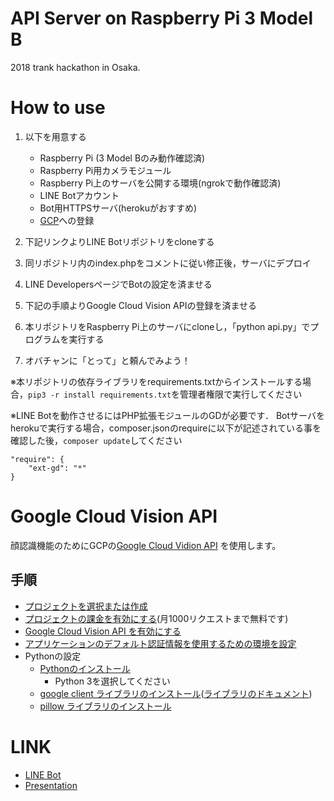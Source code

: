 # API Server on Raspberry Pi 3 Model B
2018 trank hackathon in Osaka.

# How to use

1. 以下を用意する
    - Raspberry Pi (3 Model Bのみ動作確認済)
    - Raspberry Pi用カメラモジュール
    - Raspberry Pi上のサーバを公開する環境(ngrokで動作確認済)
    - LINE Botアカウント
    - Bot用HTTPSサーバ(herokuがおすすめ)
    - [GCP](https://cloud.google.com/?hl=ja)への登録
	

1. 下記リンクよりLINE Botリポジトリをcloneする

1. 同リポジトリ内のindex.phpをコメントに従い修正後，サーバにデプロイ

1. LINE DevelopersページでBotの設定を済ませる

1. 下記の手順よりGoogle Cloud Vision APIの登録を済ませる

1. 本リポジトリをRaspberry Pi上のサーバにcloneし，「python api.py」でプログラムを実行する

1. オバチャンに「とって」と頼んでみよう！

※本リポジトリの依存ライブラリをrequirements.txtからインストールする場合，```pip3 -r install requirements.txt```を管理者権限で実行してください

※LINE Botを動作させるにはPHP拡張モジュールのGDが必要です．
Botサーバをherokuで実行する場合，composer.jsonのrequireに以下が記述されている事を確認した後，`composer update`してください
```
"require": {
	"ext-gd": "*"
}
```

# Google Cloud Vision API
顔認識機能のためにGCPの[Google Cloud Vidion API](https://cloud.google.com/vision/?hl=ja) を使用します。

## 手順
- [プロジェクトを選択または作成](https://console.cloud.google.com/project?hl=ja&_ga=2.186290091.-386517192.1516293238)
- [プロジェクトの課金を有効にする](https://support.google.com/cloud/answer/6293499?hl=ja#enable-billing)(月1000リクエストまで無料です)
- [Google Cloud Vision API を有効にする](https://console.cloud.google.com/flows/enableapi?apiid=vision.googleapis.com&hl=ja&_ga=2.210888471.-386517192.1516293238)
- [アプリケーションのデフォルト認証情報を使用するための環境を設定](https://cloud.google.com/vision/docs/common/auth?hl=ja#authenticating_with_application_default_credentials)
- Pythonの設定
    - [Pythonのインストール](https://www.python.org/)
    	- Python 3を選択してください
    - [google client ライブラリのインストール](https://cloud.google.com/vision/docs/reference/libraries?hl=ja#installing_the_client_library)([ライブラリのドキュメント](https://googlecloudplatform.github.io/google-cloud-python/#/docs))
    - [pillow ライブラリのインストール](https://pillow.readthedocs.io/en/latest/)
  
# LINK
- [LINE Bot](https://github.com/Wild-Family/line-bot)
- [Presentation](https://github.com/Wild-Family/presentation)